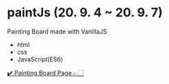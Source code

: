 # paintJs (20. 9. 4 ~ 20. 9. 7)
Painting Board made with VanillaJS

- html 
- css
- JavaScript(ES6) 

[✔️ Painting Board Page 👉🏻 ](https://ichbinmin2.github.io/paintJs/)
